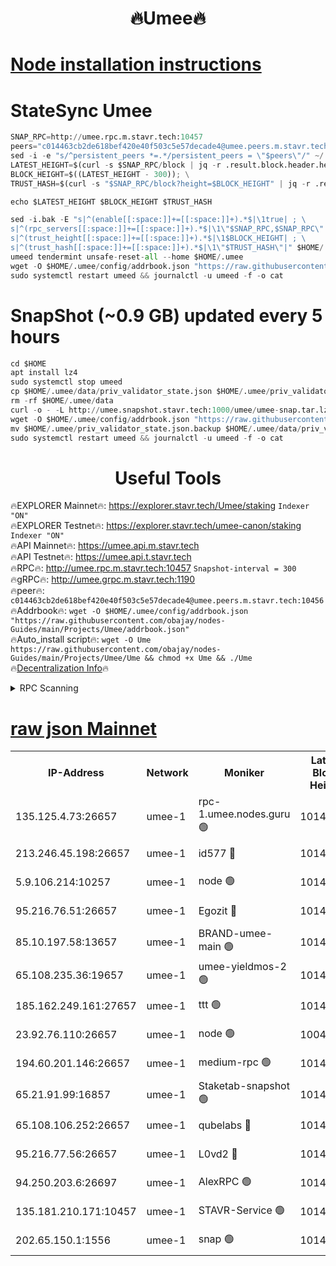 <h1 align="center"> 🔥Umee🔥</h1>


[Node installation instructions](https://github.com/obajay/nodes-Guides/tree/main/Projects/Umee)
=
# StateSync Umee
```python
SNAP_RPC=http://umee.rpc.m.stavr.tech:10457
peers="c014463cb2de618bef420e40f503c5e57decade4@umee.peers.m.stavr.tech:10456"
sed -i -e "s/^persistent_peers *=.*/persistent_peers = \"$peers\"/" ~/.umee/config/config.toml
LATEST_HEIGHT=$(curl -s $SNAP_RPC/block | jq -r .result.block.header.height); \
BLOCK_HEIGHT=$((LATEST_HEIGHT - 300)); \
TRUST_HASH=$(curl -s "$SNAP_RPC/block?height=$BLOCK_HEIGHT" | jq -r .result.block_id.hash)

echo $LATEST_HEIGHT $BLOCK_HEIGHT $TRUST_HASH

sed -i.bak -E "s|^(enable[[:space:]]+=[[:space:]]+).*$|\1true| ; \
s|^(rpc_servers[[:space:]]+=[[:space:]]+).*$|\1\"$SNAP_RPC,$SNAP_RPC\"| ; \
s|^(trust_height[[:space:]]+=[[:space:]]+).*$|\1$BLOCK_HEIGHT| ; \
s|^(trust_hash[[:space:]]+=[[:space:]]+).*$|\1\"$TRUST_HASH\"|" $HOME/.umee/config/config.toml
umeed tendermint unsafe-reset-all --home $HOME/.umee
wget -O $HOME/.umee/config/addrbook.json "https://raw.githubusercontent.com/obajay/nodes-Guides/main/Projects/Umee/addrbook.json"
sudo systemctl restart umeed && journalctl -u umeed -f -o cat
```
# SnapShot (~0.9 GB) updated every 5 hours
```python
cd $HOME
apt install lz4
sudo systemctl stop umeed
cp $HOME/.umee/data/priv_validator_state.json $HOME/.umee/priv_validator_state.json.backup
rm -rf $HOME/.umee/data
curl -o - -L http://umee.snapshot.stavr.tech:1000/umee/umee-snap.tar.lz4 | lz4 -c -d - | tar -x -C $HOME/.umee --strip-components 2
wget -O $HOME/.umee/config/addrbook.json "https://raw.githubusercontent.com/obajay/nodes-Guides/main/Projects/Umee/addrbook.json"
mv $HOME/.umee/priv_validator_state.json.backup $HOME/.umee/data/priv_validator_state.json
sudo systemctl restart umeed && journalctl -u umeed -f -o cat
```
 <h1 align="center"> Useful Tools</h1>

🔥EXPLORER Mainnet🔥:      https://explorer.stavr.tech/Umee/staking             `Indexer "ON"` \
🔥EXPLORER Testnet🔥:        https://explorer.stavr.tech/umee-canon/staking      `Indexer "ON"` \
🔥API Mainnet🔥:                   https://umee.api.m.stavr.tech \
🔥API Testnet🔥:                     https://umee.api.t.stavr.tech \
🔥RPC🔥:                                   http://umee.rpc.m.stavr.tech:10457                     `Snapshot-interval = 300` \
🔥gRPC🔥:                              http://umee.grpc.m.stavr.tech:1190 \
🔥peer🔥:                     `c014463cb2de618bef420e40f503c5e57decade4@umee.peers.m.stavr.tech:10456` \
🔥Addrbook🔥:    ```wget -O $HOME/.umee/config/addrbook.json "https://raw.githubusercontent.com/obajay/nodes-Guides/main/Projects/Umee/addrbook.json"``` \
🔥Auto_install script🔥: ```wget -O Ume https://raw.githubusercontent.com/obajay/nodes-Guides/main/Projects/Umee/Ume && chmod +x Ume && ./Ume``` \
🔥[Decentralization Info](https://github.com/obajay/StateSync-snapshots/tree/main/Projects/Umee/Decentralization)🔥

<details>
<summary>RPC Scanning</summary>

<h2 align="center"> We scan nodes in real time every 4 hours. And we provide the final result of RPC endpoints.
We cannot influence the operation of these nodes in any way. </h2>


```python
If Voting Power is higher than 0 --> then the Node is a validator of the network and may be subject to attack and be a potential threat to the chain.
```
```python
We marked such validators with a red symbol
```

</details>

[raw json Mainnet](https://rpc-check.umeem.stavr.tech/umeem/rpc-umeem-result.json)
=



<table><tr><th>IP-Address</th><th>Network</th><th>Moniker</th><th>Latest Block Height</th><th>Earliest Block Height</th><th>Catching Up</th><th>Tx Index</th><th>Voting Power</th><th>Scan Time</th></tr><tr><td>135.125.4.73:26657</td><td>umee-1</td><td>rpc-1.umee.nodes.guru 🟢</td><td>10147836</td><td>5167386</td><td>False</td><td>on</td><td>0</td><td>2024-01-15T13:06:26.897291911UTC</td></tr><tr><td>213.246.45.198:26657</td><td>umee-1</td><td>id577 🔴</td><td>10147820</td><td>7100001</td><td>False</td><td>on</td><td>35105590</td><td>2024-01-15T13:04:54.808224079UTC</td></tr><tr><td>5.9.106.214:10257</td><td>umee-1</td><td>node 🟢</td><td>10147832</td><td>7942001</td><td>False</td><td>on</td><td>0</td><td>2024-01-15T13:06:01.676730357UTC</td></tr><tr><td>95.216.76.51:26657</td><td>umee-1</td><td>Egozit 🔴</td><td>10147836</td><td>8262001</td><td>False</td><td>off</td><td>38247966</td><td>2024-01-15T13:06:26.551924855UTC</td></tr><tr><td>85.10.197.58:13657</td><td>umee-1</td><td>BRAND-umee-main 🟢</td><td>10147823</td><td>8427832</td><td>False</td><td>on</td><td>0</td><td>2024-01-15T13:05:10.108251652UTC</td></tr><tr><td>65.108.235.36:19657</td><td>umee-1</td><td>umee-yieldmos-2 🟢</td><td>10147813</td><td>9575548</td><td>False</td><td>on</td><td>0</td><td>2024-01-15T13:04:13.400190973UTC</td></tr><tr><td>185.162.249.161:27657</td><td>umee-1</td><td>ttt 🟢</td><td>10147828</td><td>9733423</td><td>False</td><td>on</td><td>0</td><td>2024-01-15T13:05:42.062034384UTC</td></tr><tr><td>23.92.76.110:26657</td><td>umee-1</td><td>node 🟢</td><td>10046600</td><td>9953901</td><td>False</td><td>on</td><td>0</td><td>2024-01-15T13:07:09.751531585UTC</td></tr><tr><td>194.60.201.146:26657</td><td>umee-1</td><td>medium-rpc 🟢</td><td>10147821</td><td>9984137</td><td>False</td><td>on</td><td>0</td><td>2024-01-15T13:05:01.283587782UTC</td></tr><tr><td>65.21.91.99:16857</td><td>umee-1</td><td>Staketab-snapshot 🟢</td><td>10147825</td><td>9992001</td><td>False</td><td>off</td><td>0</td><td>2024-01-15T13:05:25.308452111UTC</td></tr><tr><td>65.108.106.252:26657</td><td>umee-1</td><td>qubelabs 🔴</td><td>10147823</td><td>10042989</td><td>False</td><td>on</td><td>36717415</td><td>2024-01-15T13:05:12.507887264UTC</td></tr><tr><td>95.216.77.56:26657</td><td>umee-1</td><td>L0vd2 🔴</td><td>10147840</td><td>10047840</td><td>False</td><td>off</td><td>37364545</td><td>2024-01-15T13:06:48.150068992UTC</td></tr><tr><td>94.250.203.6:26697</td><td>umee-1</td><td>AlexRPC 🟢</td><td>10147822</td><td>10132001</td><td>False</td><td>on</td><td>0</td><td>2024-01-15T13:05:07.775645893UTC</td></tr><tr><td>135.181.210.171:10457</td><td>umee-1</td><td>STAVR-Service 🟢</td><td>10147838</td><td>10145001</td><td>False</td><td>on</td><td>0</td><td>2024-01-15T13:06:37.549841351UTC</td></tr><tr><td>202.65.150.1:1556</td><td>umee-1</td><td>snap 🟢</td><td>10147831</td><td>10147146</td><td>False</td><td>on</td><td>0</td><td>2024-01-15T13:05:57.322746702UTC</td></tr></table>
